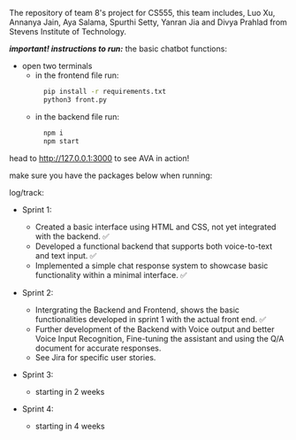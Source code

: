 The repository of team 8's project for CS555, this team includes, Luo Xu, Annanya Jain, Aya Salama, Spurthi Setty, Yanran Jia and Divya Prahlad from Stevens Institute of Technology.

***important! instructions to run:***
the basic chatbot functions:
  - open two terminals
    - in the frontend file run: 
      ```bash
        pip install -r requirements.txt
        python3 front.py
      ```
    - in the backend file run: 
      ```bash
        npm i
        npm start
      ```
  
  head to http://127.0.0.1:3000 to see AVA in action!

make sure you have the packages below when running:


log/track:

- Sprint 1:
  - Created a basic interface using HTML and CSS, not yet integrated with the backend. ✅
  - Developed a functional backend that supports both voice-to-text and text input. ✅
  - Implemented a simple chat response system to showcase basic functionality within a minimal interface. ✅

- Sprint 2:
  - Intergrating the Backend and Frontend, shows the basic functionalities developed in sprint 1 with the actual front end. ✅
  - Further development of the Backend with Voice output and better Voice Input Recognition, Fine-tuning the assistant and using the Q/A document for accurate responses.
  - See Jira for specific user stories.
    
- Sprint 3:
  - starting in 2 weeks
    
- Sprint 4:
  - starting in 4 weeks
  


